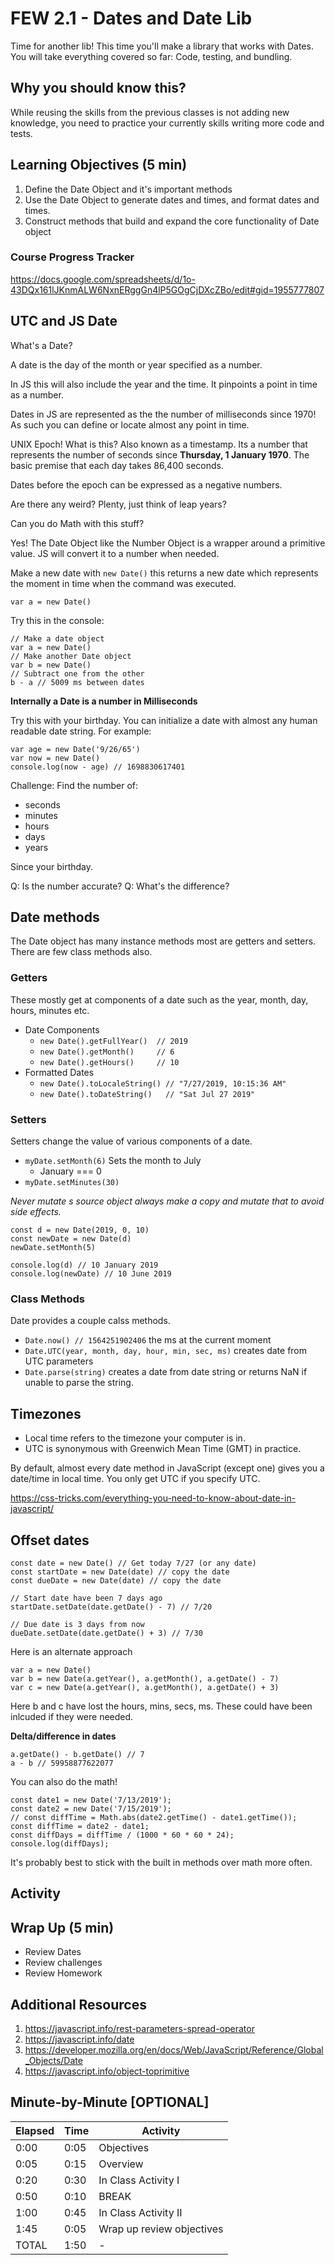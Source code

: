 # FEW 2.1 - Dates and Date Lib

Time for another lib! This time you'll make a library that works with Dates. You will take everything covered so far: Code, testing, and bundling. 

## Why you should know this?

While reusing the skills from the previous classes is not adding new knowledge, you need to practice your currently skills writing more code and tests. 

## Learning Objectives (5 min)

1. Define the Date Object and it's important methods
1. Use the Date Object to generate dates and times, and format dates and times. 
1. Construct methods that build and expand the core functionality of Date object

### Course Progress Tracker

https://docs.google.com/spreadsheets/d/1o-43DQx161lJKnmALW6NxnERggGn4lP5GOgCjDXcZBo/edit#gid=1955777807

## UTC and JS Date

What's a Date? 

A date is the day of the month or year specified as a number. 

In JS this will also include the year and the time. It pinpoints a point in time as a number. 

Dates in JS are represented as the the number of milliseconds since 1970! As such you can define or locate almost any point in time. 

UNIX Epoch! What is this? Also known as a timestamp. Its a number that represents the number of seconds since **Thursday, 1 January 1970**. The basic premise that each day takes 86,400 seconds. 

Dates before the epoch can be expressed as a negative numbers.

Are there any weird? Plenty, just think of leap years? 

Can you do Math with this stuff? 

Yes! The Date Object like the Number Object is a wrapper around a primitive value. JS will convert it to a number when needed. 

Make a new date with `new Date()` this returns a new date which represents the moment in time when the command was executed. 

```JS 
var a = new Date()
```

Try this in the console: 

```JS
// Make a date object
var a = new Date()
// Make another Date object
var b = new Date()
// Subtract one from the other
b - a // 5009 ms between dates
```

**Internally a Date is a number in Milliseconds**

Try this with your birthday. You can initialize a date with almost any human readable date string. For example: 

```JS 
var age = new Date('9/26/65')
var now = new Date()
console.log(now - age) // 1698830617401
```

Challenge: Find the number of:

- seconds
- minutes
- hours
- days 
- years

Since your birthday. 

Q: Is the number accurate? 
Q: What's the difference? 

## Date methods 

The Date object has many instance methods most are getters and setters. There are few class methods also.

### Getters 

These mostly get at components of a date such as the year, month, day, hours, minutes etc. 

- Date Components 
  - `new Date().getFullYear()  // 2019`
  - `new Date().getMonth()     // 6`
  - `new Date().getHours()     // 10`
- Formatted Dates 
  - `new Date().toLocaleString() // "7/27/2019, 10:15:36 AM"`
  - `new Date().toDateString()   // "Sat Jul 27 2019"`

### Setters 

Setters change the value of various components of a date. 

- `myDate.setMonth(6)` Sets the month to July
  - January === 0
- `myDate.setMinutes(30)`

_Never mutate s source object always make a copy and mutate that to avoid side effects._

```JS
const d = new Date(2019, 0, 10)
const newDate = new Date(d)
newDate.setMonth(5)

console.log(d) // 10 January 2019
console.log(newDate) // 10 June 2019
```

### Class Methods 

Date provides a couple calss methods. 

- `Date.now() // 1564251902406` the ms at the current moment
- `Date.UTC(year, month, day, hour, min, sec, ms)` creates date from UTC parameters 
- `Date.parse(string)` creates a date from date string or returns NaN if unable to parse the string. 

## Timezones 

- Local time refers to the timezone your computer is in.
- UTC is synonymous with Greenwich Mean Time (GMT) in practice.

By default, almost every date method in JavaScript (except one) gives you a date/time in local time. You only get UTC if you specify UTC.

https://css-tricks.com/everything-you-need-to-know-about-date-in-javascript/

## Offset dates

```JS
const date = new Date() // Get today 7/27 (or any date)
const startDate = new Date(date) // copy the date
const dueDate = new Date(date) // copy the date

// Start date have been 7 days ago
startDate.setDate(date.getDate() - 7) // 7/20

// Due date is 3 days from now
dueDate.setDate(date.getDate() + 3) // 7/30
```

Here is an alternate approach

```JS 
var a = new Date()
var b = new Date(a.getYear(), a.getMonth(), a.getDate() - 7)
var c = new Date(a.getYear(), a.getMonth(), a.getDate() + 3)
```

Here b and c have lost the hours, mins, secs, ms. These could have been inlcuded if they were needed. 

**Delta/difference in dates**

```JS
a.getDate() - b.getDate() // 7
a - b // 59958877622077
```

You can also do the math! 

```JS
const date1 = new Date('7/13/2019');
const date2 = new Date('7/15/2019');
// const diffTime = Math.abs(date2.getTime() - date1.getTime());
const diffTime = date2 - date1;
const diffDays = diffTime / (1000 * 60 * 60 * 24); 
console.log(diffDays);
```

It's probably best to stick with the built in methods over math more often. 

## Activity 



## Wrap Up (5 min)

- Review Dates
- Review challenges 
- Review Homework

## Additional Resources

1. https://javascript.info/rest-parameters-spread-operator
1. https://javascript.info/date
1. https://developer.mozilla.org/en/docs/Web/JavaScript/Reference/Global_Objects/Date
1. https://javascript.info/object-toprimitive

## Minute-by-Minute [OPTIONAL]

| **Elapsed** | **Time**  | **Activity**              |
| ----------- | --------- | ------------------------- |
| 0:00        | 0:05      | Objectives                |
| 0:05        | 0:15      | Overview                  |
| 0:20        | 0:30      | In Class Activity I       |
| 0:50        | 0:10      | BREAK                     |
| 1:00        | 0:45      | In Class Activity II      |
| 1:45        | 0:05      | Wrap up review objectives |
| TOTAL       | 1:50      | -                         |
